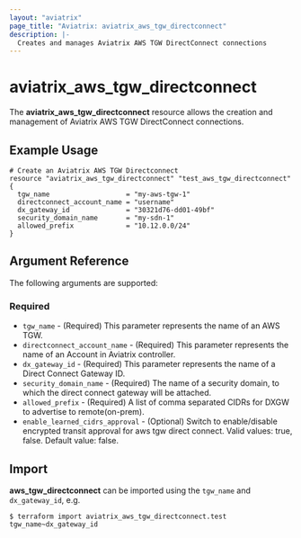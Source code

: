 ```yaml
---
layout: "aviatrix"
page_title: "Aviatrix: aviatrix_aws_tgw_directconnect"
description: |-
  Creates and manages Aviatrix AWS TGW DirectConnect connections
---
```


# aviatrix_aws_tgw_directconnect

The **aviatrix_aws_tgw_directconnect** resource allows the creation and management of Aviatrix AWS TGW DirectConnect connections.

## Example Usage

```hcl
# Create an Aviatrix AWS TGW Directconnect
resource "aviatrix_aws_tgw_directconnect" "test_aws_tgw_directconnect" {
  tgw_name                   = "my-aws-tgw-1"
  directconnect_account_name = "username"
  dx_gateway_id              = "30321d76-dd01-49bf"
  security_domain_name       = "my-sdn-1"
  allowed_prefix             = "10.12.0.0/24"
}
```

## Argument Reference

The following arguments are supported:

### Required
* `tgw_name` - (Required) This parameter represents the name of an AWS TGW.
* `directconnect_account_name` - (Required) This parameter represents the name of an Account in Aviatrix controller.
* `dx_gateway_id` - (Required) This parameter represents the name of a Direct Connect Gateway ID.
* `security_domain_name` - (Required) The name of a security domain, to which the direct connect gateway will be attached.
* `allowed_prefix` - (Required) A list of comma separated CIDRs for DXGW to advertise to remote(on-prem).
* `enable_learned_cidrs_approval` - (Optional) Switch to enable/disable encrypted transit approval for aws tgw direct connect. Valid values: true, false. Default value: false.

## Import

**aws_tgw_directconnect** can be imported using the `tgw_name` and `dx_gateway_id`, e.g.

```
$ terraform import aviatrix_aws_tgw_directconnect.test tgw_name~dx_gateway_id
```
